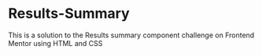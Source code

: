 # Results-Summary
This is a solution to the Results summary component challenge on Frontend Mentor using HTML and CSS
